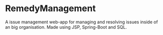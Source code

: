 # RemedyManagement
A issue management web-app for managing and resolving issues inside of an big organisation.
Made using JSP, Spring-Boot and SQL.
